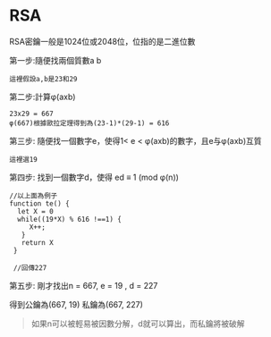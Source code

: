 # RSA

RSA密鑰一般是1024位或2048位，位指的是二進位數

第一步:隨便找兩個質數a b

```
這裡假設a,b是23和29
```

第二步:計算φ\(axb\)

```
23x29 = 667  
φ(667)根據歐拉定理得到為(23-1)*(29-1) = 616
```

第三步: 隨便找一個數字e，使得1&lt; e &lt; φ\(axb\)的數字，且e与φ\(axb\)互質

```
這裡選19
```

第四步: 找到一個數字d，使得 ed ≡ 1 \(mod φ\(n\)\)

```
//以上面為例子
function te() {
  let X = 0
  while((19*X) % 616 !==1) {
     X++;
   }
   return X
 }

 //回傳227
```

第五步: 剛才找出n = 667,  e = 19 , d = 227

得到公鑰為\(667, 19\)  私鑰為\(667, 227\)

> 如果n可以被輕易被因數分解，d就可以算出，而私鑰將被破解



